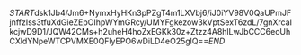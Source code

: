 $START$dsk1Jb4/Jm6+NymxHyHKn3pPZgT4m1LXVbj6/iJ0iYV98V0QaUPmJFjnffzIss3tfuXdGieZEpOIhpWYmGRcy/UMYFgkezow3kVptSexT6zdL/7gnXrcaIkcjwD9D1/JQW42CMs+h2uheH4hoZxEGKk30z+Ztzz4A8hlLwJbCCC6eoUhCXldYNpeWTCPVMXE0QFlyEPO6wDiLD4eO25glQ==$END$